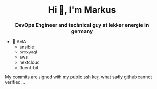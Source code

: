 <h1 align="center">Hi 👋, I'm Markus</h1>
<h3 align="center">DevOps Engineer and technical guy at lekker energie in germany</h3>

- 💬 AMA 
  - ansible
  - proxysql
  - aws
  - nextcloud
  - fluent-bit

My commits are signed with [my public ssh key](https://github.com/markuman.keys), what sadly github cannot verified ...  
